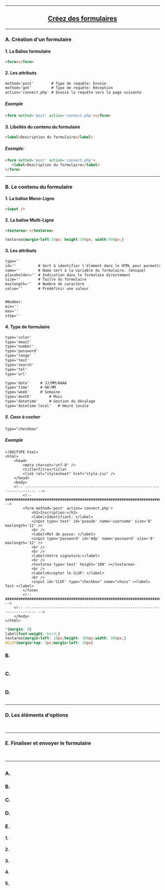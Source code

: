 ---------------------------------------------------------------------------------------------------------------------------------------------------------------
## <p align='center'> [Créez des formulaires](https://openclassrooms.com/fr/courses/1603881-apprenez-a-creer-votre-site-web-avec-html5-et-css3/1607171-creez-des-formulaires)</p>

---------------------------------------------------------------------------------------------------------------------------------------------------------------
### A. Création d'un formulaire

#### 1. La Balise formulaire
```html
<form></form>
```
#### 2. Les attributs
```html
method='post'        # Type de requête: Envoie
method='get'         # Type de requête: Réception 
action='connect.php' # Envoie la requête vers la page suivante
```
##### Exemple
```html
<form method='post' action='connect.php'></form>
```

#### 3. Libellés du contenu du formulaire
```html
<label>Description du formulaire</label>
```

##### Exemple:
```html
<form method='post' action='connect.php'>
   <label>Description du formulaire</label>
</form>
```

---------------------------------------------------------------------------------------------------------------------------------------------------------------
### B. Le contenu du formulaire
#### 1. La balise Mono-Ligne
```html
<input />
```

#### 2. La balise Multi-Ligne
```html
<textarea> </textarea>
```
```css
textarea{margin-left:10px; height:100px; width:500px;}
```

#### 3. Les attributs
```html
type=''
id=''          # Sert à identifier l'élément dans le HTML pour permettre sa manipulation
name=''        # Name sert à la variable du formulaire. (Unique)
placeholder='' # Indication dans le formulaie directement
size=''        # Taille du formulaire
maxlength=''   # Nombre de caractère
value=''       # Prédéfinir une valeur


#Number:
min=''
max=''  
step='' 
```

#### 4. Type de formulaire
```html
type='color'
type='email'
type='number'
type='password'
type='range'
type='text'
type='search'
type='tel'
type='url'

type='date'		# JJ/MM/AAAA
type='time'		# HH:MM
type='week'		# Semaine
type='month'		# Mois
type='datetime'		# Gestion du décalage
type='datetime-local'	# Heure locale
```

##### 5. Case à cocher
```html
type="checkbox"
```

##### Exemple
```
<!DOCTYPE html>
<html>
	<head>
		<meta charset="utf-8" />
		<title>Titre</title>
		<link rel="stylesheet" href="style.css" />
	</head>
	<body>
	<!-- --------------------------------------------------------------------------- -->
		<!-- ####################################################################### -->
		<form method='post' action='connect.php'>
			<h2>Inscription:</h2>
			<label>Identifiant: </label>
			<input type='text' id='pseudo' name='username' size='8' maxlength='12' />
			<br />
			<label>Mot de passe: </label>
			<input type='password' id='mdp' name='password' size='8' maxlength='12' />
			<br />
			<br />
			<label>Votre signature:</label>
			<br />
			<textarea type='text' height='100' ></textarea>
			<br />
			<label>Accepter le CLUF: </label>
			<br />
			<input id='CLUF' type="checkbox" name="choix" ><label> Test </label>
		</form>
		<!-- ####################################################################### -->
	<!-- --------------------------------------------------------------------------- -->
	</body>
</html>
 ```
 ```css
*{margin: 0}
label{font-weight: bold;}
textarea{margin-left: 10px;height: 100px;width: 500px;}	
#CLUF{margin-top: 5px;margin-left: 20px}
 ```


### B. 
```
```
### C. 
```
```
### D. 
```
```



---------------------------------------------------------------------------------------------------------------------------------------------------------------
### D. Les éléments d'options


<br />

---------------------------------------------------------------------------------------------------------------------------------------------------------------
### E. Finaliser et envoyer le formulaire

<br />

---------------------------------------------------------------------------------------------------------------------------------------------------------------
## <p align='center'> []()</p>

### A.
### B.
### C.
### D.
### E.


#### 1.
#### 2.
#### 3.
#### 4.
#### 5.

```
```
